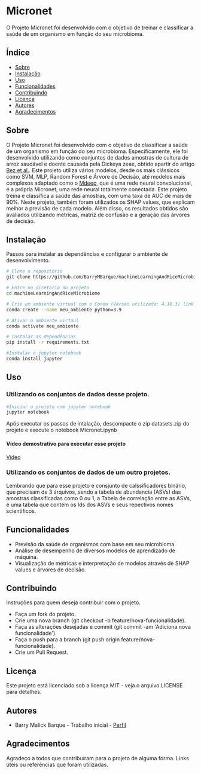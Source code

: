 # Micronet

O Projeto Micronet foi desenvolvido com o objetivo de treinar e classificar a saúde de um organismo em função do seu microbioma.

## Índice

- [Sobre](#sobre)
- [Instalação](#instalação)
- [Uso](#uso)
- [Funcionalidades](#funcionalidades)
- [Contribuindo](#contribuindo)
- [Licença](#licença)
- [Autores](#autores)
- [Agradecimentos](#agradecimentos)

## Sobre

O Projeto Micronet foi desenvolvido com o objetivo de classificar a saúde de um organismo em função do seu microbioma. Especificamente, ele foi desenvolvido utilizando como conjuntos de dados amostras de cultura de arroz saudável e doente causada pela Dickeya zeae, obtido apartir do artigo [Bez et al.](https://enviromicro-journals.onlinelibrary.wiley.com/doi/10.1111/1462-2920.15726). Este projeto utiliza vários modelos, desde os mais clássicos como SVM, MLP, Random Forest e Árvore de Decisão, até modelos mais complexos adaptado como o [Mdeep](https://github.com/lichen-lab/MDeep), que é uma rede neural convolucional, e a própria Micronet, uma rede neural totalmente conectada. Este projeto treina e classifica a saúde das amostras, com uma taxa de AUC de mais de 90%. Neste projeto, também foram utilizados os SHAP values, que explicam melhor a previsão de cada modelo. Além disso, os resultados obtidos são avaliados utilizando métricas, matriz de confusão e a geração das árvores de decisão.

## Instalação

Passos para instalar as dependências e configurar o ambiente de desenvolvimento.

```bash
# Clone o repositório
git clone https://github.com/BarryMBarque/machineLearningAndRiceMicrobiome.git

# Entre no diretório do projeto
cd machineLearningAndRiceMicrobiome

# Crie um ambiente virtual com o Conda (Versão utilizada: 4.10.3) link para instalação: https://conda.io/projects/conda/en/latest/user-guide/install/index.html
conda create --name meu_ambiente python=3.9

# Ativar o ambiente virtaul
conda activate meu_ambiente

# Instalar as dependências
pip install -r requirements.txt

#Instalar o jupyter notebook
conda install jupyter
```

## Uso
### Utilizando os conjuntos de dados desse projeto.
```bash
#Iniciar o projeto com jupyter notebook
jupyter notebook
```
Após executar os passos de intalação, descompacte o zip datasets.zip do projeto e execute o notebook Micronet.ipynb

#### Vídeo demostrativo para executar esse projeto
[Vídeo](https://drive.google.com/file/d/1TsKZFqV2b6tgyEtL5I9PBXrpTyp9fp7A/view?usp=sharing)


### Utilizando os conjuntos de dados de um outro projetos.
Lembrando que para esse projeto é consjunto de calssificadores binário, que precisam de 3 árquivos, sendo a tabela de abundancia (ASVs) das amostras classificadas como 0 ou 1, a Tabela de correlação entre as ASVs, e uma tabela que contém os Ids dos ASVs e seus repectivos nomes scientificos.

## Funcionalidades

- Previsão da saúde de organismos com base em seu microbioma.
- Análise de desempenho de diversos modelos de aprendizado de máquina.
- Visualização de métricas e interpretação de modelos através de SHAP values e árvores de decisão.

## Contribuindo

Instruções para quem deseja contribuir com o projeto.

- Faça um fork do projeto.
- Crie uma nova branch (git checkout -b feature/nova-funcionalidade).
- Faça as alterações desejadas e commit (git commit -am 'Adiciona nova funcionalidade').
- Faça o push para a branch (git push origin feature/nova-funcionalidade).
- Crie um Pull Request.

## Licença

Este projeto está licenciado sob a licença MIT - veja o arquivo LICENSE para detalhes.

## Autores

- Barry Malick Barque - Trabalho inicial - [Perfil](https://github.com/BarryMBarque)

## Agradecimentos

Agradeço a todos que contribuíram para o projeto de alguma forma.
Links úteis ou referências que foram utilizadas.
